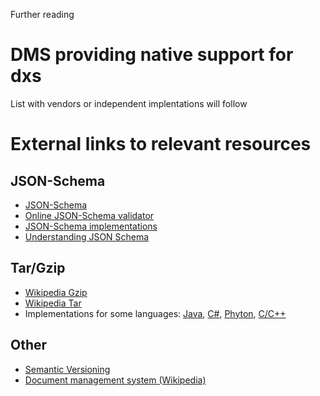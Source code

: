 Further reading

# DMS providing native support for dxs
List  with vendors or independent implentations will follow

# External links to relevant resources

## JSON-Schema
* [JSON-Schema](http://json-schema.org/)
* [Online JSON-Schema validator](http://json-schema-validator.herokuapp.com/)
* [JSON-Schema implementations](http://json-schema.org/implementations.html)
* [Understanding JSON Schema](http://spacetelescope.github.io/understanding-json-schema/)

## Tar/Gzip
* [Wikipedia Gzip](https://en.wikipedia.org/wiki/Gzip)
* [Wikipedia Tar](https://en.wikipedia.org/wiki/Tar_%28computing%29)
* Implementations for some languages: [Java](http://commons.apache.org/proper/commons-compress/examples.html), [C#](http://sevenziplib.codeplex.com/), [Phyton](https://docs.python.org/3/library/tarfile.html), [C/C++](http://www.zlib.net/)

## Other
* [Semantic Versioning](http://semver.org/)
* [Document management system (Wikipedia)](https://en.wikipedia.org/wiki/Document_management_system)

